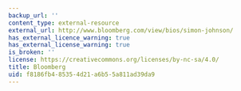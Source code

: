 ```yaml
---
backup_url: ''
content_type: external-resource
external_url: http://www.bloomberg.com/view/bios/simon-johnson/
has_external_licence_warning: true
has_external_license_warning: true
is_broken: ''
license: https://creativecommons.org/licenses/by-nc-sa/4.0/
title: Bloomberg
uid: f8186fb4-8535-4d21-a6b5-5a811ad39da9
---
```

